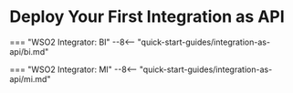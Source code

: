 # Deploy Your First Integration as API


=== "WSO2 Integrator: BI"
    --8<-- "quick-start-guides/integration-as-api/bi.md"

=== "WSO2 Integrator: MI"
    --8<-- "quick-start-guides/integration-as-api/mi.md"